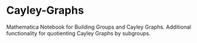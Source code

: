 # Cayley-Graphs
Mathematica Notebook for Building Groups and Cayley Graphs. Additional functionality for quotienting Cayley Graphs by subgroups.
